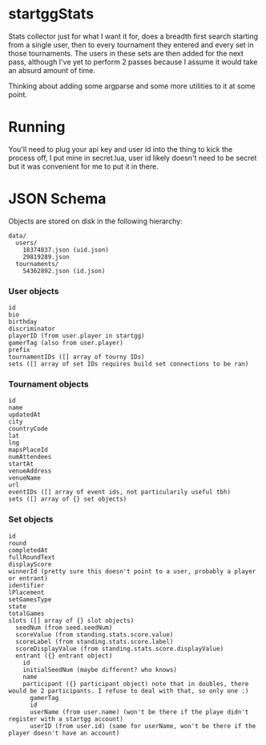 # startggStats
Stats collector just for what I want it for, does a breadth first search starting from a single user, then to every tournament they entered and every set in those tournaments. The users in these sets are then added for the next pass, although I've yet to perform 2 passes because I assume it would take an absurd amount of time.

Thinking about adding some argparse and some more utilities to it at some point.

# Running
You'll need to plug your api key and user id into the thing to kick the process off, I put mine in secret.lua, user id likely doesn't need to be secret but it was convenient for me to put it in there.

# JSON Schema
Objects are stored on disk in the following hierarchy:
```
data/
  users/
    18374837.json (uid.json)
    29819289.json
  tournaments/
    54362892.json (id.json)
```
### User objects
```
id
bio
birthday
discriminator
playerID (from user.player in startgg)
gamerTag (also from user.player)
prefix
tournamentIDs ([] array of tourny IDs)
sets ([] array of set IDs requires build set connections to be ran)
```
### Tournament objects
```
id
name
updatedAt
city
countryCode
lat
lng
mapsPlaceId
numAttendees
startAt
venueAddress
venueName
url
eventIDs ([] array of event ids, not particularily useful tbh)
sets ([] array of {} set objects)
```
### Set objects
```
id
round
completedAt
fullRoundText
displayScore
winnerId (pretty sure this doesn't point to a user, probably a player or entrant)
identifier
lPlacement
setGamesType
state
totalGames
slots ([] array of {} slot objects)
  seedNum (from seed.seedNum)
  scoreValue (from standing.stats.score.value)
  scoreLabel (from standing.stats.score.label)
  scoreDisplayValue (from standing.stats.score.displayValue)
  entrant ({} entrant object)
    id
    initialSeedNum (maybe different? who knows)
    name
    participant ({} participant object) note that in doubles, there would be 2 participants. I refuse to deal with that, so only one :)
      gamerTag
      id
      userName (from user.name) (won't be there if the playe didn't register with a startgg account)
      userID (from user.id) (same for userName, won't be there if the player doesn't have an account)
```

